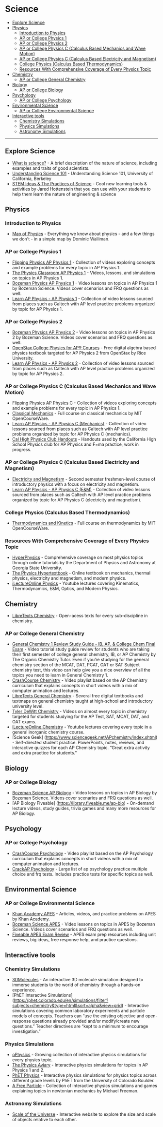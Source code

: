 # Science

- [Explore Science](#explore-science)
- [Physics](#physics)
  - [Introduction to Physics](#introduction-to-physics)
  - [AP or College Physics 1](#ap-or-college-physics-1)
  - [AP or College Physics 2](#ap-or-college-physics-2)
  - [AP or College Physics C (Calculus Based Mechanics and Wave Motion)](#ap-or-college-physics-c-calculus-based-mechanics-and-wave-motion)
  - [AP or College Physics C (Calculus Based Electricity and Magnetism)](#ap-or-college-physics-c-calculus-based-electricity-and-magnetism)
  - [College Physics (Calculus Based Thermodynamics)](#college-physics-calculus-based-thermodynamics)
  - [Resources With Comprehensive Coverage of Every Physics Topic](#resources-with-comprehensive-coverage-of-every-physics-topic)
- [Chemistry](#chemistry)
  - [AP or College General Chemistry](#ap-or-college-general-chemistry)
- [Biology](#biology)
  - [AP or College Biology](#ap-or-college-biology)
- [Psychology](#psychology)
  - [AP or College Psychology](#ap-or-college-psychology)
- [Environmental Science](#environmental-science)
  - [AP or College Environmental Science](#ap-or-college-environmental-science)
- [Interactive tools](#interactive-tools)
  - [Chemistry Simulations](#chemistry-simulations)
  - [Physics Simulations](#physics-simulations)
  - [Astronomy Simulations](#astronomy-simulations)

---

## Explore Science
- [What is science?](https://youtu.be/TclBJZuUAOY) - A brief description of the nature of science, including examples and traits of good scientists.
- [Understanding Science 101](https://undsci.berkeley.edu/understanding-science-101/what-is-science/) - Understanding Science 101, University of California, Berkeley
- [STEM Ideas & The Practices of Science](https://www.youtube.com/playlist?list=PLat8Jejmdx1sfzUPWL-lI6WbT109A7PC_) - Cool new learning tools & activities by Jared Hottenstein that you can use with your students to help them learn the nature of engineering & science
  
## Physics

### Introduction to Physics
- [Map of Physics](https://youtu.be/ZihywtixUYo) - Everything we know about physics - and a few things we don't - in a simple map by Dominic Walliman.

### AP or College Physics 1
- [Flipping Physics AP Physics 1](https://www.flippingphysics.com/ap-physics-1.html) - Collection of videos exploring concepts and example problems for every topic in AP Physics 1.
- [The Physics Classroom AP Physics 1](https://www.physicsclassroom.com/class) - Videos, lessons, and simulations on topics in AP Physics 1.
- [Bozeman Physics AP Physics 1](https://www.bozemanscience.com/ap-physics-1-video-list) - Video lessons on topics in AP Physics 1 by Bozeman Science. Videos cover scenarios and FRQ questions as well.
- [Learn AP Physics - AP Physics 1](https://www.learnapphysics.com/apphysics1and2/index.html) - Collection of video lessons sourced from places such as Caltech with AP level practice problems organized by topic for AP Physics 1.

### AP or College Physics 2
- [Bozeman Physics AP Physics 2](https://www.bozemanscience.com/ap-physics-2-video-list) - Video lessons on topics in AP Physics 2 by Bozeman Science. Videos cover scenarios and FRQ questions as well.
- [OpenStax College Physics for AP® Courses](https://openstax.org/details/books/college-physics-ap-courses-2e) - Free digital algebra based physics textbook targeted for AP Physics 2 from OpenStax by Rice University.
- [Learn AP Physics - AP Physics 2](https://www.learnapphysics.com/apphysics1and2/index.html) - Collection of video lessons sourced from places such as Caltech with AP level practice problems organized by topic for AP Physics 2.

### AP or College Physics C (Calculus Based Mechanics and Wave Motion)
- [Flipping Physics AP Physics C](https://www.flippingphysics.com/ap-physics-c.html) - Collection of videos exploring concepts and example problems for every topic in AP Physics 1.
- [Classical Mechanics](https://ocw.mit.edu/courses/8-01sc-classical-mechanics-fall-2016/) - Full course on classical mechanics by MIT OpenCourseWare.
- [Learn AP Physics - AP Physics C (Mechanics)](https://www.learnapphysics.com/apphysicsc/index.html) - Collection of video lessons sourced from places such as Caltech with AP level practice problems organized by topic for AP Physics C (mechanics).
- [Cal High Physics Club Handouts](https://drive.google.com/drive/u/0/folders/1LFX6zXA9H_btR7uX6aV49yy6sa_0i5dQ) - Handouts used by the California High School Physics club for AP Physics and F=ma practice, work in progress. 

### AP or College Physics C (Calculus Based Electricity and Magnetism)
- [Electricity and Magnetism](https://ocw.mit.edu/courses/8-02-physics-ii-electricity-and-magnetism-spring-2007/) - Second semester freshmen-level course of introductory physics with a focus on electricity and magnetism.
- [Learn AP Physics - AP Physics C (E&M)](https://www.learnapphysics.com/apphysicsc/index.html) - Collection of video lessons sourced from places such as Caltech with AP level practice problems organized by topic for AP Physics C (electricity and magnetism).

### College Physics (Calculus Based Thermodynamics)
- [Thermodynamics and Kinetics](https://ocw.mit.edu/courses/5-60-thermodynamics-kinetics-spring-2008/) - Full course on thermodynamics by MIT OpenCourseWare.

### Resources With Comprehensive Coverage of Every Physics Topic
- [HyperPhysics](http://hyperphysics.phy-astr.gsu.edu/hbase/hph.html) - Comprehensive coverage on most physics topics through online tutorials by the Department of Physics and Astronomy at Georgia State University.
- [The Physics Hypertextbook](https://physics.info) - Online textbook on mechanics, thermal physics, electricity and magnetism, and modern physics.
- [iLectureOnline Physics](http://www.ilectureonline.com/lectures/subject/PHYSICS) - Youtube lectures covering Kinematics, Thermodynamics, E&M, Optics, and Modern Physics.

## Chemistry
- [LibreTexts Chemistry](https://chem.libretexts.org/Bookshelves) - Open-acess texts for every sub-discipline in chemistry.

### AP or College General Chemistry
- [General Chemistry 1 Review Study Guide - IB, AP, & College Chem Final Exam](https://www.youtube.com/watch?v=5yw1YH7YA7c) - Video tutorial study guide review for students who are taking their first semester of college general chemistry, IB, or AP Chemistry by The Organic Chemistry Tutor. Even if you’re studying for the general chemistry section of the MCAT, DAT, PCAT, OAT or SAT Subject chemistry test, this video can help give you a nice overview of all the topics you need to learn in General Chemistry 1.
- [CrashCourse Chemistry](https://www.youtube.com/playlist?list=PL8dPuuaLjXtPHzzYuWy6fYEaX9mQQ8oGr) - Video playlist based on the AP Chemistry curriculum that explains concepts in short videos with a mix of computer animation and lectures.
- [LibreTexts General Chemistry](https://chem.libretexts.org/Bookshelves/General_Chemistry) - Several free digital textbooks and textmaps on general chemistry taught at high-school and introductory university level.
- [Tyler DeWitt Chemistry](https://www.youtube.com/user/tdewitt451/featured) - Videos on almost every topic in chemistry targeted for students studying for the AP Test, SAT, MCAT, DAT, and OAT exams.
- [iLectureOnline Chemistry](http://www.ilectureonline.com/lectures/subject/CHEMISTRY) - Youtube lectures covering every topic in a general inorganic chemistry course.
- [Science Geek] (https://www.sciencegeek.net/APchemistry/index.shtml) - Self-directed student practice. PowerPoints, notes, reviews, and interactive quizzes for each AP Chemistry topic. “Great extra activity and extra practice for students.”


## Biology

### AP or College Biology 
- [Bozeman Science AP Biology](https://www.bozemanscience.com/ap-biology) - Video lessons on topics in AP Biology by Bozeman Science. Videos cover scenarios and FRQ questions as well.
- [AP Biology Fiveable] (https://library.fiveable.me/ap-bio) - On-demand lecture videos, study guides, trivia games and many more resources for AP Biology.

## Psychology

### AP or College Psychology
- [CrashCourse Psychology](https://www.youtube.com/playlist?list=PL8dPuuaLjXtOPRKzVLY0jJY-uHOH9KVU6) - Video playlist based on the AP Psychology curriculum that explains concepts in short videos with a mix of computer animation and lectures.
- [CrackAP Psychology](https://www.crackap.com/ap/psychology/) - Large list of ap psychology practice multiple choice and frq tests. Includes practice tests for specific topics as well.

## Environmental Science

### AP or College Environmental Science
- [Khan Academy APES](https://www.khanacademy.org/science/ap-college-environmental-science) - Articles, videos, and practice problems on APES by Khan Academy.
- [Bozeman Science APES](https://www.bozemanscience.com/ap-environmental-science) - Video lessons on topics in APES by Bozeman Science. Videos cover scenarios and FRQ questions as well.
- [Fiveable APES Exam Review](https://library.fiveable.me/ap-enviro) - APES exam prep resources including unit reviews, big ideas, free response help, and practice questions.

## Interactive tools

### Chemistry Simulations
- [3DMolecules](https://apps.apple.com/app/id1639183447) - An interactive 3D molecule simulation designed to immerse students to the world of chemistry through a hands-on experience.
- [PhET Interactive Simulations] (https://phet.colorado.edu/en/simulations/filter?subjects=chemistry&type=html&sort=alpha&view=grid) - Interactive simulations covering common laboratory experiments and particle models of concepts. Teachers can “use the existing objective and open-response questions already provided and/or modify/create new questions.” Teacher directives are “kept to a minimum to encourage investigation.”

### Physics Simulations
- [oPhysics](https://ophysics.com/index.html) - Growing collection of interactive physics simulations for every physics topic.
- [The Physics Aviary](https://www.thephysicsaviary.com) - Interactive physics simulations for topics in AP Physics 1 and 2.
- [PhET Physics](https://phet.colorado.edu/en/simulations/filter?subjects=physics&type=html,prototype) - Interactive physics simulations for physics topics across different grade levels by PhET from the University of Colorado Boulder.
- [A Free Particle](https://sites.google.com/view/afreeparticle/interactives?authuser=0) - Collection of interactive physics simulations and games explaining topics in newtonian mechanics by Michael Freeman.

### Astronomy Simulations
- [Scale of the Universe](https://scaleofuniverse.com/) - Interactive website to explore the size and scale of objects relative to each other.
